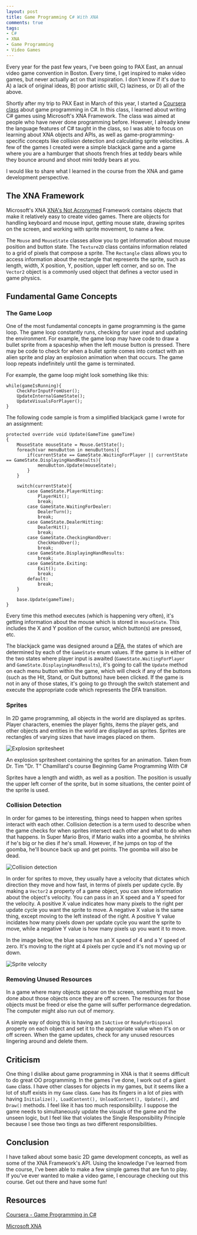 ```yaml
---
layout: post
title: Game Programming C# With XNA
comments: true
tags:
- C#
- XNA
- Game Programming
- Video Games
---
```


Every year for the past few years, I've been going to PAX East, an annual video game convention in Boston. Every time, I get inspired to make video games, but never actually act on that inspiration. I don't know if it's due to A) a lack of original ideas, B) poor artistic skill, C) laziness, or D) all of the above.

Shortly after my trip to PAX East in March of this year, I started a [Coursera class](https://class.coursera.org/gameprogramming-002) about game programming in C#. In this class, I learned about writing C# games using Microsoft's XNA Framework. The class was aimed at people who have never done programming before. However, I already knew the language features of C# taught in the class, so I was able to focus on learning about XNA objects and APIs, as well as game-programming-specific concepts like collision detection and calculating sprite velocities. A few of the games I created were a simple blackjack game and a game where you are a hamburger that shoots french fries at teddy bears while they bounce around and shoot mini teddy bears at you.

I would like to share what I learned in the course from the XNA and game development perspective. 

## The XNA Framework

Microsoft's XNA [XNA's Not Acronymed](https://www.microsoft.com/en-us/download/details.aspx?id=20914) Framework contains objects that make it relatively easy to create video games. There are objects for handling keyboard and mouse input, getting mouse state, drawing sprites on the screen, and working with sprite movement, to name a few.

The `Mouse` and `MouseState` classes allow you to get information about mouse position and button state. The `Texture2D` class contains information related to a grid of pixels that compose a sprite. The `Rectangle` class allows you to access information about the rectangle that represents the sprite, such as length, width, X position, Y, position, upper left corner, and so on. The `Vector2` object is a commonly used object that defines a vector used in game physics.

## Fundamental Game Concepts

### The Game Loop

One of the most fundamental concepts in game programming is the game loop. The game loop constantly runs, checking for user input and updating the environment. For example, the game loop may have code to draw a bullet sprite from a spaceship when the left mouse button is pressed. There may be code to check for when a bullet sprite comes into contact with an alien sprite and play an explosion animation when that occurs. The game loop repeats indefinitely until the game is terminated.

For example, the game loop might look something like this:

	while(gameIsRunning){
		CheckForInputFromUser();
		UpdateInternalGameState();
		UpdateVisualsForPlayer();
	}

The following code sample is from a simplified blackjack game I wrote for an assignment:

	protected override void Update(GameTime gameTime)
	{
		MouseState mouseState = Mouse.GetState();
		foreach(var menuButton in menuButtons){
			if(currentState == GameState.WaitingForPlayer || currentState == GameState.DisplayingHandResults){
				menuButton.Update(mouseState);
			}
		}

		switch(currentState){
			case GameState.PlayerHitting:
				PlayerHit();
				break;
			case GameState.WaitingForDealer:
				DealerTurn();
				break;
			case GameState.DealerHitting:
				DealerHit();
				break;
			case GameState.CheckingHandOver:
				CheckHandOver();
				break;
			case GameState.DisplayingHandResults:
				break;
			case GameState.Exiting:
				Exit();
				break;
			default:
				break;
		}

		base.Update(gameTime);
	}

Every time this method executes (which is happening very often), it's getting information about the mouse which is stored in `mouseState`. This includes the X and Y position of the cursor, which button(s) are pressed, etc.

The blackjack game was designed around a [DFA](http://en.wikipedia.org/wiki/Deterministic_finite_automaton), the states of which are determined by each of the `GameState` enum values. If the game is in either of the two states where player input is awaited (`GameState.WaitingForPlayer` and `GameState.DisplayingHandResults`), it's going to call the `Update` method on each menu button within the game, which will check if any of the buttons (such as the Hit, Stand, or Quit buttons) have been clicked. If the game is not in any of those states, it's going to go through the switch statement and execute the appropriate code which represents the DFA transition. 

### Sprites

In 2D game programming, all objects in the world are displayed as sprites. Player characters, enemies the player fights, items the player gets, and other objects and entities in the world are displayed as sprites. Sprites are rectangles of varying sizes that have images placed on them.

![Explosion spritesheet](../../../../images/4-30-15/explosion.png "An explosion spritesheet")

An explosion spritesheet containing the sprites for an animation. Taken from Dr. Tim "Dr. T" Chamillard's course Beginning Game Programming With C#

Sprites have a length and width, as well as a position. The position is usually the upper left corner of the sprite, but in some situations, the center point of the sprite is used.

### Collision Detection

In order for games to be interesting, things need to happen when sprites interact with each other. Collision detection is a term used to describe when the game checks for when sprites intersect each other and what to do when that happens. In Super Mario Bros, if Mario walks into a goomba, he shrinks if he's big or he dies if he's small. However, if he jumps on top of the goomba, he'll bounce back up and get points. The goomba will also be dead.

![Collision detection](../../../../images/4-30-15/collision.png "Collision detection")

In order for sprites to move, they usually have a velocity that dictates which direction they move and how fast, in terms of pixels per update cycle. By making a `Vector2` a property of a game object, you can store information about the object's velocity. You can pass in an X speed and a Y speed for the velocity. A positive X value indicates how many pixels to the right per update cycle you want the sprite to move. A negative X value is the same thing, except moving to the left instead of the right. A positive Y value incidates how many pixels down per update cycle you want the sprite to move, while a negative Y value is how many pixels up you want it to move. 

In the image below, the blue square has an X speed of 4 and a Y speed of zero. It's moving to the right at 4 pixels per cycle and it's not moving up or down.

![Sprite velocity](../../../../images/4-30-15/vectors.png "Sprite velocity")

### Removing Unused Resources

In a game where many objects appear on the screen, something must be done about those objects once they are off screen. The resources for those objects must be freed or else the game will suffer performance degredation. The computer might also run out of memory.

A simple way of doing this is having an `IsActive` or `ReadyForDisposal` property on each object and set it to the appropriate value when it's on or off screen. When the game updates, check for any unused resources lingering around and delete them.

## Criticism
One thing I dislike about game programming in XNA is that it seems difficult to do great OO programming. In the games I've done, I work out of a giant `Game` class. I have other classes for objects in my games, but it seems like a lot of stuff exists in my `Game` class. `Game` has its fingers in a lot of pies with having `Initialize(), LoadContent(), UnloadContent(), Update(),` and `Draw()` methods. I feel like it has too much responsibility. I suppose the game needs to simultaneously update the visuals of the game and the unseen logic, but I feel like that violates the Single Responsibility Principle because I see those two tings as two different responsibilities. 

## Conclusion

I have talked about some basic 2D game development concepts, as well as some of the XNA Framework's API. Using the knowledge I've learned from the course, I've been able to make a few simple games that are fun to play. If you've ever wanted to make a video game, I encourage checking out this course. Get out there and have some fun!

## Resources
[Coursera - Game Programming in C#](https://class.coursera.org/gameprogramming-002)

[Microsoft XNA](https://www.microsoft.com/en-us/download/details.aspx?id=20914)
